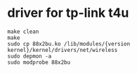# driver for tp-link t4u

```
make clean
make
sudo cp 88x2bu.ko /lib/modules/{version kernel}/kernel/drivers/net/wireless
sudo depmon -a
sudo modprobe 88x2bu
```
